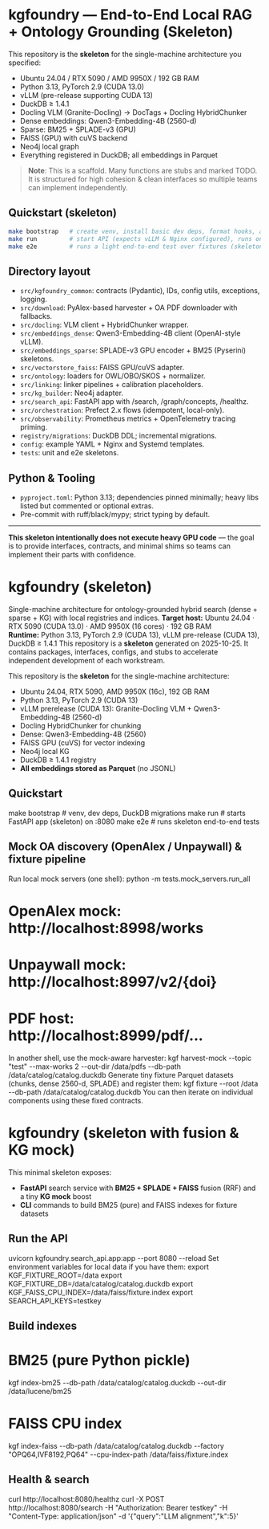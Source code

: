 
# kgfoundry — End-to-End Local RAG + Ontology Grounding (Skeleton)

This repository is the **skeleton** for the single-machine architecture you specified:
- Ubuntu 24.04 / RTX 5090 / AMD 9950X / 192 GB RAM
- Python 3.13, PyTorch 2.9 (CUDA 13.0)
- vLLM (pre-release supporting CUDA 13)
- DuckDB ≥ 1.4.1
- Docling VLM (Granite-Docling) → DocTags + Docling HybridChunker
- Dense embeddings: Qwen3-Embedding-4B (2560-d)
- Sparse: BM25 + SPLADE-v3 (GPU)
- FAISS (GPU) with cuVS backend
- Neo4j local graph
- Everything registered in DuckDB; all embeddings in Parquet

> **Note**: This is a scaffold. Many functions are stubs and marked TODO.
> It is structured for high cohesion & clean interfaces so multiple teams can implement independently.

## Quickstart (skeleton)

```bash
make bootstrap   # create venv, install basic dev deps, format hooks, apply DuckDB migrations
make run         # start API (expects vLLM & Nginx configured), runs on localhost:8080
make e2e         # runs a light end-to-end test over fixtures (skeleton)
```

## Directory layout

- `src/kgfoundry_common`: contracts (Pydantic), IDs, config utils, exceptions, logging.
- `src/download`: PyAlex-based harvester + OA PDF downloader with fallbacks.
- `src/docling`: VLM client + HybridChunker wrapper.
- `src/embeddings_dense`: Qwen3-Embedding-4B client (OpenAI-style vLLM).
- `src/embeddings_sparse`: SPLADE-v3 GPU encoder + BM25 (Pyserini) skeletons.
- `src/vectorstore_faiss`: FAISS GPU/cuVS adapter.
- `src/ontology`: loaders for OWL/OBO/SKOS + normalizer.
- `src/linking`: linker pipelines + calibration placeholders.
- `src/kg_builder`: Neo4j adapter.
- `src/search_api`: FastAPI app with /search, /graph/concepts, /healthz.
- `src/orchestration`: Prefect 2.x flows (idempotent, local-only).
- `src/observability`: Prometheus metrics + OpenTelemetry tracing priming.
- `registry/migrations`: DuckDB DDL; incremental migrations.
- `config`: example YAML + Nginx and Systemd templates.
- `tests`: unit and e2e skeletons.

## Python & Tooling

- `pyproject.toml`: Python 3.13; dependencies pinned minimally; heavy libs listed but commented or optional extras.
- Pre-commit with ruff/black/mypy; strict typing by default.

---

**This skeleton intentionally does not execute heavy GPU code** — the goal is to provide interfaces, contracts,
and minimal shims so teams can implement their parts with confidence.


<!-- merged from kgfoundry_skeleton (1).zip -->
# kgfoundry (skeleton)
Single-machine architecture for ontology-grounded hybrid search (dense + sparse + KG) with local registries and indices.
**Target host:** Ubuntu 24.04 · RTX 5090 (CUDA 13.0) · AMD 9950X (16 cores) · 192 GB RAM  
**Runtime:** Python 3.13, PyTorch 2.9 (CUDA 13), vLLM pre-release (CUDA 13), DuckDB ≥ 1.4.1
This repository is a **skeleton** generated on 2025-10-25. It contains packages, interfaces, configs, and stubs to accelerate
independent development of each workstream.

<!-- merged from kgfoundry_skeleton (2).zip -->
This repository is the **skeleton** for the single-machine architecture:
- Ubuntu 24.04, RTX 5090, AMD 9950X (16c), 192 GB RAM
- Python 3.13, PyTorch 2.9 (CUDA 13)
- vLLM prerelease (CUDA 13): Granite-Docling VLM + Qwen3-Embedding-4B (2560-d)
- Docling HybridChunker for chunking
- Dense: Qwen3-Embedding-4B (2560)
- FAISS GPU (cuVS) for vector indexing
- Neo4j local KG
- DuckDB ≥ 1.4.1 registry
- **All embeddings stored as Parquet** (no JSONL)
## Quickstart
make bootstrap   # venv, dev deps, DuckDB migrations
make run         # starts FastAPI app (skeleton) on :8080
make e2e         # runs skeleton end-to-end tests
## Mock OA discovery (OpenAlex / Unpaywall) & fixture pipeline
Run local mock servers (one shell):
python -m tests.mock_servers.run_all
# OpenAlex mock:  http://localhost:8998/works
# Unpaywall mock: http://localhost:8997/v2/{doi}
# PDF host:       http://localhost:8999/pdf/...
In another shell, use the mock-aware harvester:
kgf harvest-mock --topic "test" --max-works 2 --out-dir /data/pdfs --db-path /data/catalog/catalog.duckdb
Generate tiny fixture Parquet datasets (chunks, dense 2560-d, SPLADE) and register them:
kgf fixture --root /data --db-path /data/catalog/catalog.duckdb
You can then iterate on individual components using these fixed contracts.

<!-- merged from kgfoundry_skeleton (4).zip -->
# kgfoundry (skeleton with fusion & KG mock)
This minimal skeleton exposes:
- **FastAPI** search service with **BM25 + SPLADE + FAISS** fusion (RRF) and a tiny **KG mock** boost
- **CLI** commands to build BM25 (pure) and FAISS indexes for fixture datasets
## Run the API
uvicorn kgfoundry.search_api.app:app --port 8080 --reload
Set environment variables for local data if you have them:
export KGF_FIXTURE_ROOT=/data
export KGF_FIXTURE_DB=/data/catalog/catalog.duckdb
export KGF_FAISS_CPU_INDEX=/data/faiss/fixture.index
export SEARCH_API_KEYS=testkey
## Build indexes
# BM25 (pure Python pickle)
kgf index-bm25 --db-path /data/catalog/catalog.duckdb --out-dir /data/lucene/bm25
# FAISS CPU index
kgf index-faiss --db-path /data/catalog/catalog.duckdb --factory "OPQ64,IVF8192,PQ64" --cpu-index-path /data/faiss/fixture.index
## Health & search
curl http://localhost:8080/healthz
curl -X POST http://localhost:8080/search -H "Authorization: Bearer testkey" -H "Content-Type: application/json" -d '{"query":"LLM alignment","k":5}'